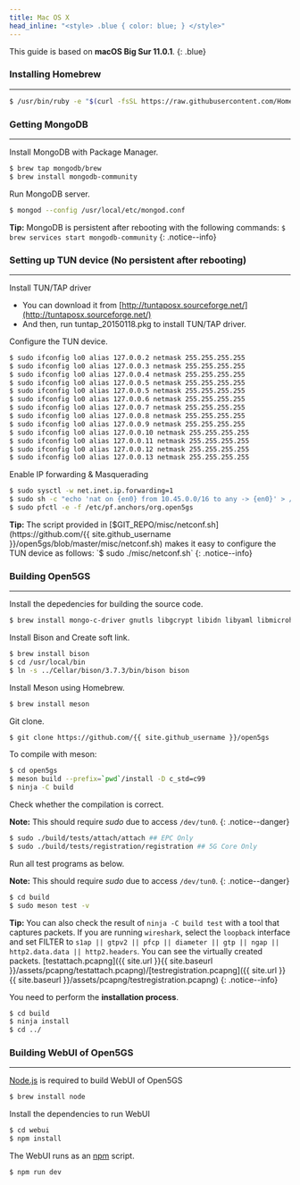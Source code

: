```yaml
---
title: Mac OS X
head_inline: "<style> .blue { color: blue; } </style>"
---
```


This guide is based on **macOS Big Sur 11.0.1**.
{: .blue}

### Installing Homebrew
---

```bash
$ /usr/bin/ruby -e "$(curl -fsSL https://raw.githubusercontent.com/Homebrew/install/master/install)"
```

### Getting MongoDB
---

Install MongoDB with Package Manager.
```bash
$ brew tap mongodb/brew
$ brew install mongodb-community
```

Run MongoDB server.
```bash
$ mongod --config /usr/local/etc/mongod.conf
```

**Tip:** MongoDB is persistent after rebooting with the following commands:
`$ brew services start mongodb-community`
{: .notice--info}


### Setting up TUN device (No persistent after rebooting)
---

Install TUN/TAP driver
- You can download it from [http://tuntaposx.sourceforge.net/](http://tuntaposx.sourceforge.net/)
- And then, run tuntap_20150118.pkg to install TUN/TAP driver.

Configure the TUN device.
```bash
$ sudo ifconfig lo0 alias 127.0.0.2 netmask 255.255.255.255
$ sudo ifconfig lo0 alias 127.0.0.3 netmask 255.255.255.255
$ sudo ifconfig lo0 alias 127.0.0.4 netmask 255.255.255.255
$ sudo ifconfig lo0 alias 127.0.0.5 netmask 255.255.255.255
$ sudo ifconfig lo0 alias 127.0.0.5 netmask 255.255.255.255
$ sudo ifconfig lo0 alias 127.0.0.6 netmask 255.255.255.255
$ sudo ifconfig lo0 alias 127.0.0.7 netmask 255.255.255.255
$ sudo ifconfig lo0 alias 127.0.0.8 netmask 255.255.255.255
$ sudo ifconfig lo0 alias 127.0.0.9 netmask 255.255.255.255
$ sudo ifconfig lo0 alias 127.0.0.10 netmask 255.255.255.255
$ sudo ifconfig lo0 alias 127.0.0.11 netmask 255.255.255.255
$ sudo ifconfig lo0 alias 127.0.0.12 netmask 255.255.255.255
$ sudo ifconfig lo0 alias 127.0.0.13 netmask 255.255.255.255
```

Enable IP forwarding & Masquerading
```bash
$ sudo sysctl -w net.inet.ip.forwarding=1
$ sudo sh -c "echo 'nat on {en0} from 10.45.0.0/16 to any -> {en0}' > /etc/pf.anchors/org.open5gs"
$ sudo pfctl -e -f /etc/pf.anchors/org.open5gs
```

**Tip:** The script provided in [$GIT_REPO/misc/netconf.sh](https://github.com/{{ site.github_username }}/open5gs/blob/master/misc/netconf.sh) makes it easy to configure the TUN device as follows:  
`$ sudo ./misc/netconf.sh`
{: .notice--info}

### Building Open5GS
---

Install the depedencies for building the source code.
```bash
$ brew install mongo-c-driver gnutls libgcrypt libidn libyaml libmicrohttpd nghttp2 pkg-config
```

Install Bison and Create soft link.
```bash
$ brew install bison
$ cd /usr/local/bin
$ ln -s ../Cellar/bison/3.7.3/bin/bison bison
```

Install Meson using Homebrew.
```bash
$ brew install meson
```

Git clone.

```bash
$ git clone https://github.com/{{ site.github_username }}/open5gs
```

To compile with meson:

```bash
$ cd open5gs
$ meson build --prefix=`pwd`/install -D c_std=c99
$ ninja -C build
```

Check whether the compilation is correct.

**Note:** This should require *sudo* due to access `/dev/tun0`.
{: .notice--danger}

```bash
$ sudo ./build/tests/attach/attach ## EPC Only
$ sudo ./build/tests/registration/registration ## 5G Core Only
```

Run all test programs as below.

**Note:** This should require *sudo* due to access `/dev/tun0`.
{: .notice--danger}

```bash
$ cd build
$ sudo meson test -v
```

**Tip:** You can also check the result of `ninja -C build test` with a tool that captures packets. If you are running `wireshark`, select the `loopback` interface and set FILTER to `s1ap || gtpv2 || pfcp || diameter || gtp || ngap || http2.data.data || http2.headers`.  You can see the virtually created packets. [testattach.pcapng]({{ site.url }}{{ site.baseurl }}/assets/pcapng/testattach.pcapng)/[testregistration.pcapng]({{ site.url }}{{ site.baseurl }}/assets/pcapng/testregistration.pcapng)
{: .notice--info}

You need to perform the **installation process**.
```bash
$ cd build
$ ninja install
$ cd ../
```


### Building WebUI of Open5GS
---

[Node.js](https://nodejs.org/) is required to build WebUI of Open5GS

```bash
$ brew install node
```

Install the dependencies to run WebUI

```bash
$ cd webui
$ npm install
```

The WebUI runs as an [npm](https://www.npmjs.com/) script.

```bash
$ npm run dev
```

